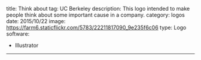title: Think about
tag: UC Berkeley
description: This logo intended to make people think about some important cause in a company.
category: logos
date: 2015/10/22
image: https://farm6.staticflickr.com/5783/22211817090_9e235f6c06
type: Logo
software:
- Illustrator
---